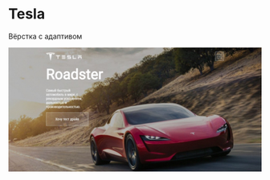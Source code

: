 # Tesla
 Вёрстка с адаптивом

 ![Image alt](https://github.com/EvgeniyBudaev/Tesla/raw/master/public/images/readme1.jpg)
